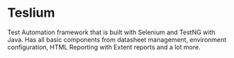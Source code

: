 # Teslium
Test Automation framework that is built with Selenium and TestNG with Java. Has all basic components from datasheet management, environment configuration, HTML Reporting with Extent reports and a lot more. 
